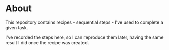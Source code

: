 # About

This repository contains recipes - sequential steps - I've used to complete a given task.

I've recorded the steps here, so I can reproduce them later, having the same result I did once the recipe was created.

